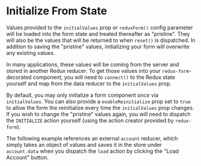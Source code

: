 # Initialize From State

Values provided to the `initialValues` prop or `reduxForm()` config parameter will be loaded into
the form state and treated thereafter as "pristine". They will also be the values that will 
be returned to when `reset()` is dispatched. In addition to saving the "pristine" 
values, initializing your form will overwrite any existing values.

In many applications, these values will be coming from the server and stored in another Redux 
reducer. To get those values into your `redux-form`-decorated component, you will need to 
`connect()` to the Redux state yourself and map from the data reducer to the `initialValues`
prop.

By default, you may only initialize a form component _once_ via `initialValues`. You can also
provide a `enableReinitialize` prop set to `true` to allow the form the reinitialize every time
the `initialValues` prop changes. If you wish to change the "pristine" values again, you will 
need to dispatch the `INITIALIZE` action yourself (using the action creator provided by 
`redux-form`).

The following example references an external `account` reducer, which simply takes an object of
values and saves it in the store under `account.data` when you dispatch the `load` action by
clicking the "Load Account" button.


